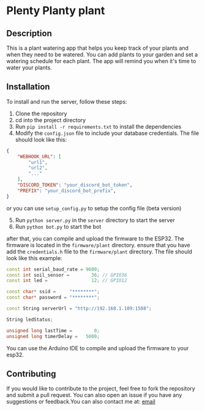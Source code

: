 # Plenty Planty plant

## Description
This is a plant watering app that helps you keep track of your plants and when they need to be watered. You can add plants to your garden and set a watering schedule for each plant. The app will remind you when it's time to water your plants.

## Installation
To install and run the server, follow these steps:
1. Clone the repository
2. cd into the project directory
3. Run `pip install -r requirements.txt` to install the dependencies
4. Modify the `config.json` file to include your database credentials. The file should look like this:
```json
{
    "WEBHOOK_URL": [
        "url1",
        "url2",
        "..."
    ], 
    "DISCORD_TOKEN": "your_discord_bot_token",
    "PREFIX": "your_discord_bot_prefix",
}
```
or you can use `setup_config.py` to setup the config file (beta version)

5. Run `python server.py` in the `server` directory to start the server
6. Run `python bot.py` to start the bot

after that, you can compile and upload the firmware to the ESP32. The firmware is located in the `firmware/plant` directory.
ensure that you have add the `credentials.h` file to the `firmware/plant` directory. The file should look like this example:
```cpp
const int serial_baud_rate = 9600;
const int soil_sensor =        36; // GPIO36
const int led =                12; // GPIO12

const char* ssid =     "********";
const char* password = "********";

const String serverUrl = "http://192.168.1.109:1588";

String ledStatus;

unsigned long lastTime =        0;
unsigned long timerDelay =   5000;
```
You can use the Arduino IDE to compile and upload the firmware to your esp32.

## Contributing
If you would like to contribute to the project, feel free to fork the repository and submit a pull request. You can also open an issue if you have any suggestions or feedback.You can also contact me at: [email](mailto:fabiowu20070806@gmail.com)
